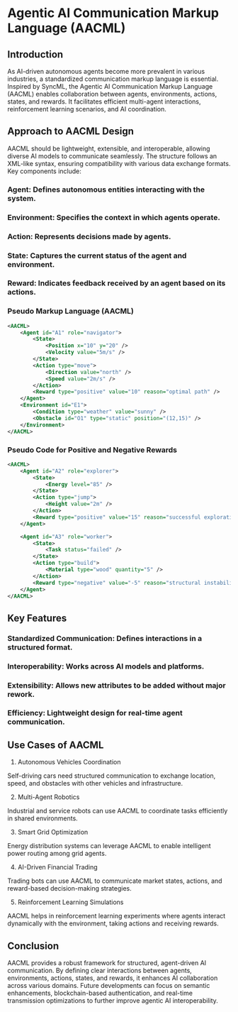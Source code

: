 # Agentic AI Communication Markup Language (AACML)

## Introduction

As AI-driven autonomous agents become more prevalent in various industries, a standardized communication markup language is essential. Inspired by SyncML, the Agentic AI Communication Markup Language (AACML) enables collaboration between agents, environments, actions, states, and rewards. It facilitates efficient multi-agent interactions, reinforcement learning scenarios, and AI coordination.

## Approach to AACML Design

AACML should be lightweight, extensible, and interoperable, allowing diverse AI models to communicate seamlessly. The structure follows an XML-like syntax, ensuring compatibility with various data exchange formats. Key components include:

### Agent: Defines autonomous entities interacting with the system.

### Environment: Specifies the context in which agents operate.

### Action: Represents decisions made by agents.

### State: Captures the current status of the agent and environment.

### Reward: Indicates feedback received by an agent based on its actions.

### Pseudo Markup Language (AACML)
```xml
<AACML>
    <Agent id="A1" role="navigator">
        <State>
            <Position x="10" y="20" />
            <Velocity value="5m/s" />
        </State>
        <Action type="move">
            <Direction value="north" />
            <Speed value="2m/s" />
        </Action>
        <Reward type="positive" value="10" reason="optimal path" />
    </Agent>
    <Environment id="E1">
        <Condition type="weather" value="sunny" />
        <Obstacle id="O1" type="static" position="(12,15)" />
    </Environment>
</AACML>
```
### Pseudo Code for Positive and Negative Rewards
```xml
<AACML>
    <Agent id="A2" role="explorer">
        <State>
            <Energy level="85" />
        </State>
        <Action type="jump">
            <Height value="2m" />
        </Action>
        <Reward type="positive" value="15" reason="successful exploration" />
    </Agent>

    <Agent id="A3" role="worker">
        <State>
            <Task status="failed" />
        </State>
        <Action type="build">
            <Material type="wood" quantity="5" />
        </Action>
        <Reward type="negative" value="-5" reason="structural instability" />
    </Agent>
</AACML>
```
## Key Features

### Standardized Communication: Defines interactions in a structured format.

### Interoperability: Works across AI models and platforms.

### Extensibility: Allows new attributes to be added without major rework.

### Efficiency: Lightweight design for real-time agent communication.

## Use Cases of AACML

1. Autonomous Vehicles Coordination

Self-driving cars need structured communication to exchange location, speed, and obstacles with other vehicles and infrastructure.

2. Multi-Agent Robotics

Industrial and service robots can use AACML to coordinate tasks efficiently in shared environments.

3. Smart Grid Optimization

Energy distribution systems can leverage AACML to enable intelligent power routing among grid agents.

4. AI-Driven Financial Trading

Trading bots can use AACML to communicate market states, actions, and reward-based decision-making strategies.

5. Reinforcement Learning Simulations

AACML helps in reinforcement learning experiments where agents interact dynamically with the environment, taking actions and receiving rewards.

## Conclusion

AACML provides a robust framework for structured, agent-driven AI communication. By defining clear interactions between agents, environments, actions, states, and rewards, it enhances AI collaboration across various domains. Future developments can focus on semantic enhancements, blockchain-based authentication, and real-time transmission optimizations to further improve agentic AI interoperability.
